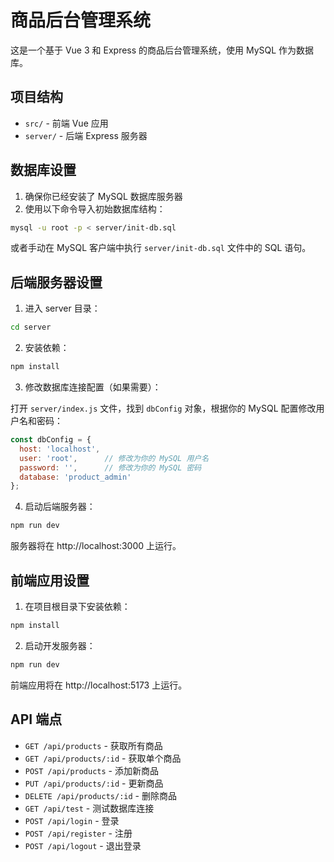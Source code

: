 # 商品后台管理系统

这是一个基于 Vue 3 和 Express 的商品后台管理系统，使用 MySQL 作为数据库。

## 项目结构

- `src/` - 前端 Vue 应用
- `server/` - 后端 Express 服务器

## 数据库设置

1. 确保你已经安装了 MySQL 数据库服务器
2. 使用以下命令导入初始数据库结构：

```bash
mysql -u root -p < server/init-db.sql
```

或者手动在 MySQL 客户端中执行 `server/init-db.sql` 文件中的 SQL 语句。

## 后端服务器设置

1. 进入 server 目录：

```bash
cd server
```

2. 安装依赖：

```bash
npm install
```

3. 修改数据库连接配置（如果需要）：

打开 `server/index.js` 文件，找到 `dbConfig` 对象，根据你的 MySQL 配置修改用户名和密码：

```javascript
const dbConfig = {
  host: 'localhost',
  user: 'root',      // 修改为你的 MySQL 用户名
  password: '',      // 修改为你的 MySQL 密码
  database: 'product_admin'
};
```

4. 启动后端服务器：

```bash
npm run dev
```

服务器将在 http://localhost:3000 上运行。

## 前端应用设置

1. 在项目根目录下安装依赖：

```bash
npm install
```

2. 启动开发服务器：

```bash
npm run dev
```

前端应用将在 http://localhost:5173 上运行。

## API 端点

- `GET /api/products` - 获取所有商品
- `GET /api/products/:id` - 获取单个商品
- `POST /api/products` - 添加新商品
- `PUT /api/products/:id` - 更新商品
- `DELETE /api/products/:id` - 删除商品
- `GET /api/test` - 测试数据库连接
- `POST /api/login` - 登录
- `POST /api/register` - 注册
- `POST /api/logout` - 退出登录